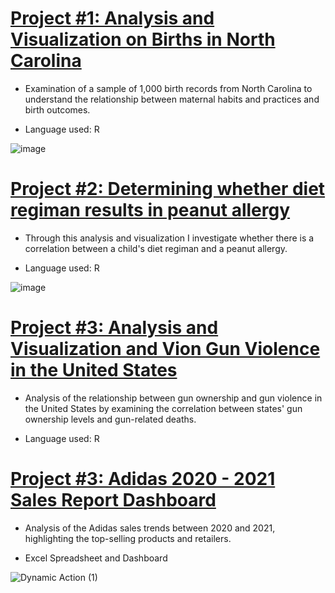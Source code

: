 

# [Project #1: Analysis and Visualization on Births in North Carolina](https://github.com/rodney-sibanda/North-Carolina-Births-Analysis-Using-R)

- Examination of a sample of 1,000 birth records from North Carolina to understand the relationship between maternal habits and practices and birth outcomes.

- Language used: R


![image](https://user-images.githubusercontent.com/126027138/221910683-82c69363-0ea7-47d5-a5c9-5ec72715d0b6.png)


# [Project #2: Determining whether diet regiman results in peanut allergy](https://github.com/rodney-sibanda/Analysis-and-Visualization-of-Peanut-Allergy-Experiment-) 

- Through this analysis and visualization I investigate whether there is a correlation between a child's diet regiman and a peanut allergy. 

- Language used: R

![image](https://user-images.githubusercontent.com/126027138/221918638-e97de117-85e6-458c-859d-a1914f9cff74.png)


# [Project #3: Analysis and Visualization and Vion Gun Violence in the United States](https://github.com/rodney-sibanda/US-Gun-Violence-Data-Analysis-Using-R)

- Analysis of the relationship between gun ownership and gun violence in the United States by examining the correlation between states' gun ownership levels and gun-related deaths.

- Language used: R

# [Project #3: Adidas 2020 - 2021 Sales Report Dashboard](https://github.com/rodney-sibanda/Adidas-Sale-Report-2020---2021---DB---Excel)

- Analysis of the Adidas sales trends between 2020 and 2021, highlighting the top-selling products and retailers. 

- Excel Spreadsheet and Dashboard 

![Dynamic Action (1)](https://user-images.githubusercontent.com/126027138/221468950-905a88c9-b4bf-4e62-b1c7-736f7a20250f.gif)
